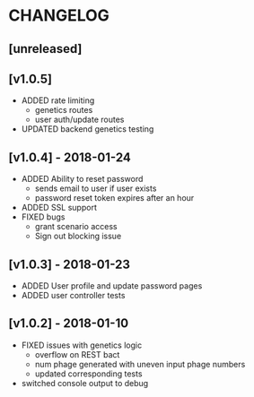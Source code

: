 # CHANGELOG

## [unreleased]

## [v1.0.5]
- ADDED rate limiting
    - genetics routes
    - user auth/update routes
- UPDATED backend genetics testing

## [v1.0.4] - 2018-01-24
- ADDED Ability to reset password
  - sends email to user if user exists
  - password reset token expires after an hour
- ADDED SSL support
- FIXED bugs
  - grant scenario access
  - Sign out blocking issue


## [v1.0.3] - 2018-01-23
- ADDED User profile and update password pages
- ADDED user controller tests

## [v1.0.2] - 2018-01-10
- FIXED issues with genetics logic
  - overflow on REST bact
  - num phage generated with uneven input phage numbers
  - updated corresponding tests
- switched console output to debug